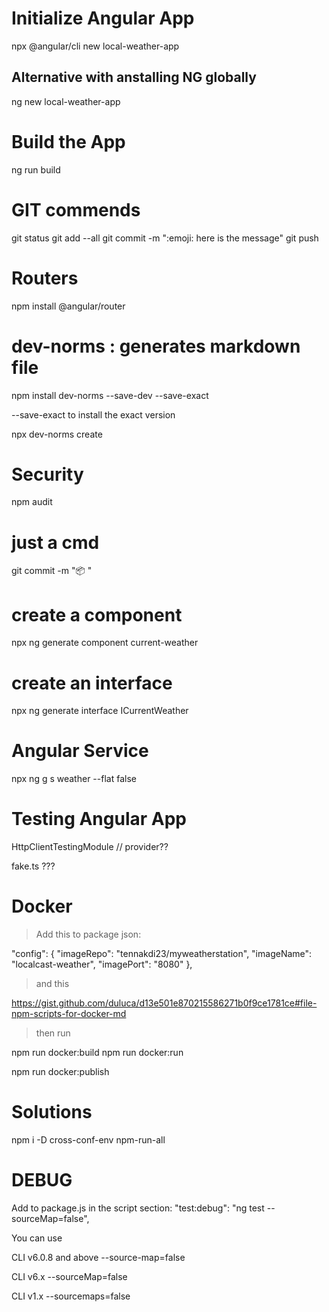 # Initialize Angular App

npx @angular/cli new local-weather-app

## Alternative with anstalling NG globally

ng new local-weather-app

# Build the App

ng run build

# GIT commends

git status
git add --all
git commit -m ":emoji: here is the message"
git push

# Routers

npm install @angular/router

# dev-norms : generates markdown file

npm install dev-norms --save-dev --save-exact

--save-exact to install the exact version

npx dev-norms create

# Security

npm audit

# just a cmd

git commit -m ":package: "


# create a component

npx ng generate component current-weather

# create an interface

npx ng generate interface ICurrentWeather

# Angular Service

npx ng g s weather --flat false

# Testing Angular App

HttpClientTestingModule  // provider??

fake.ts ???

# Docker

> Add this to package json:

  "config": {
    "imageRepo": "tennakdi23/myweatherstation",
    "imageName": "localcast-weather",
    "imagePort": "8080"
  },

  > and this

  https://gist.github.com/duluca/d13e501e870215586271b0f9ce1781ce#file-npm-scripts-for-docker-md

> then run

npm run docker:build
npm run docker:run

npm run docker:publish

# Solutions

npm i -D cross-conf-env npm-run-all


# DEBUG
Add to package.js in the script section:  "test:debug": "ng test --sourceMap=false",

You can use

CLI v6.0.8 and above --source-map=false

CLI v6.x --sourceMap=false

CLI v1.x --sourcemaps=false